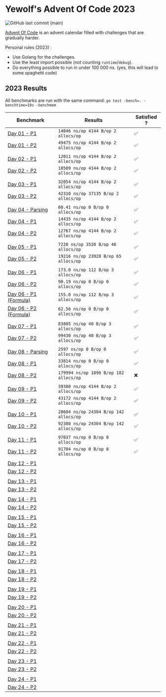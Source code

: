 # Yewolf's Advent Of Code 2023

![GitHub last commit (main)](https://img.shields.io/github/last-commit/yyewolf/goaoc-2023/main)

[Advent Of Code](https://adventofcode.com/) is an advent calendar filled with challenges that are gradually harder.

Personal rules (2023) :
 - Use Golang for the challenges.
 - Use the least import possible (not counting `runtime`/`debug`).
 - Do everything possible to run in under 100 000 ns. (yes, this will lead to some spaghetti code)

## 2023 Results

All benchmarks are run with the same command: `go test -bench=. -benchtime=10s -benchmem`

| Benchmark                       | Results                                   | Satisfied ?                              | 
|---------------------------------|-------------------------------------------|------------------------------------------|
| [Day 01 - P1](./day01/)          | `14046 ns/op 4144 B/op 2 allocs/op`      | ✅ |
| [Day 01 - P2](./day01/)          | `49475 ns/op 4144 B/op 2 allocs/op`      | ✅ |
||| |
| [Day 02 - P1](./day02/)          | `12011 ns/op 4144 B/op 2 allocs/op`      | ✅ |
| [Day 02 - P2](./day02/)          | `18509 ns/op 4144 B/op 2 allocs/op`      | ✅ |
||| |
| [Day 03 - P1](./day03/)          | `32054 ns/op 4144 B/op 2 allocs/op`      | ✅ |
| [Day 03 - P2](./day03/)          | `42310 ns/op 37135 B/op 2 allocs/op`     | ✅ |
||| |
| [Day 04 - Parsing](./day04/)     | `60.41 ns/op 0 B/op 0 allocs/op`         | ✅ |
| [Day 04 - P1](./day04/)          | `14435 ns/op 4144 B/op 2 allocs/op`      | ✅ |
| [Day 04 - P2](./day04/)          | `12767 ns/op 4144 B/op 2 allocs/op`      | ✅ |
||| |
| [Day 05 - P1](./day05/)          | `7220 ns/op 3520 B/op 46 allocs/op`      | ✅ |
| [Day 05 - P2](./day05/)          | `19216 ns/op 23928 B/op 65 allocs/op`    | ✅ |
||| |
| [Day 06 - P1](./day06/)          | `173.0 ns/op 112 B/op 3 allocs/op`       | ✅ |
| [Day 06 - P2](./day06/)          |  `90.19 ns/op 0 B/op 0 allocs/op`        | ✅ |
| [Day 06 - P1 (Formula)](./day06/)| `155.0 ns/op 112 B/op 3 allocs/op`       | ✅ |
| [Day 06 - P2 (Formula)](./day06/)|  `62.56 ns/op 0 B/op 0 allocs/op`        | ✅ |
||| |
| [Day 07 - P1](./day07/)          |`83805 ns/op 40 B/op 3 allocs/op`         | ✅ |
| [Day 07 - P2](./day07/)          |`99430 ns/op 40 B/op 3 allocs/op`         | ✅ |
||| |
| [Day 08 - Parsing](./day08/)     |`2597 ns/op 0 B/op 0 allocs/op`           | ✅ |
| [Day 08 - P1](./day08/)          |`33814 ns/op 0 B/op 0 allocs/op`          | ✅ |
| [Day 08 - P2](./day08/)          |`179994 ns/op 1896 B/op 102 allocs/op`    | ❌ |
||| |
| [Day 09 - P1](./day09/)          |`39380 ns/op 4144 B/op 2 allocs/op`       | ✅ |
| [Day 09 - P2](./day09/)          |`43172 ns/op 4144 B/op 2 allocs/op`       | ✅ |
||| |
| [Day 10 - P1](./day10/)          |`20604 ns/op 24304 B/op 142 allocs/op`| ✅ |
| [Day 10 - P2](./day10/)          |`92380 ns/op 24304 B/op 142 allocs/op`| ✅ |
||| |
| [Day 11 - P1](./day11/)          |`97037 ns/op 0 B/op 0 allocs/op`| ✅ |
| [Day 11 - P2](./day11/)          |`91704 ns/op 0 B/op 0 allocs/op`| ✅ |
||| |
| [Day 12 - P1](./day12/)          |                                          | |
| [Day 12 - P2](./day12/)          |                                          | |
||| |
| [Day 13 - P1](./day13/)          |                                          | |
| [Day 13 - P2](./day13/)          |                                          | |
||| |
| [Day 14 - P1](./day14/)          |                                          | |
| [Day 14 - P2](./day14/)          |                                          | |
||| |
| [Day 15 - P1](./day15/)          |                                          | |
| [Day 15 - P2](./day15/)          |                                          | |
||| |
| [Day 16 - P1](./day16/)          |                                          | |
| [Day 16 - P2](./day16/)          |                                          | |
||| |
| [Day 17 - P1](./day17/)          |                                          | |
| [Day 17 - P2](./day17/)          |                                          | |
||| |
| [Day 18 - P1](./day18/)          |                                          | |
| [Day 18 - P2](./day18/)          |                                          | |
||| |
| [Day 19 - P1](./day19/)          |                                          | |
| [Day 19 - P2](./day19/)          |                                          | |
||| |
| [Day 20 - P1](./day20/)          |                                          | |
| [Day 20 - P2](./day20/)          |                                          | |
||| |
| [Day 21 - P1](./day21/)          |                                          | |
| [Day 21 - P2](./day21/)          |                                          | |
||| |
| [Day 22 - P1](./day22/)          |                                          | |
| [Day 22 - P2](./day22/)          |                                          | |
||| |
| [Day 23 - P1](./day23/)          |                                          | |
| [Day 23 - P2](./day23/)          |                                          | |
||| |
| [Day 24 - P1](./day24/)          |                                          | |
| [Day 24 - P2](./day24/)          |                                          | |
